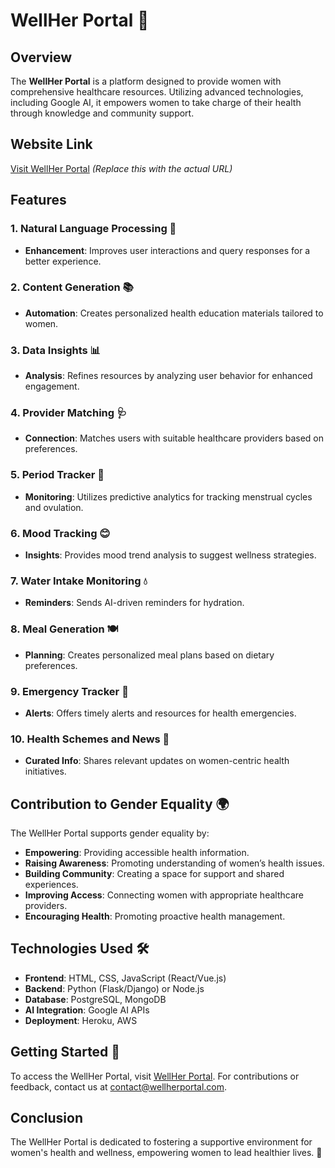 

# WellHer Portal 🌸

## Overview
The **WellHer Portal** is a platform designed to provide women with comprehensive healthcare resources. Utilizing advanced technologies, including Google AI, it empowers women to take charge of their health through knowledge and community support.

## Website Link
[Visit WellHer Portal](#)  *(Replace this with the actual URL)*

## Features

### 1. Natural Language Processing 🤖
- **Enhancement**: Improves user interactions and query responses for a better experience.

### 2. Content Generation 📚
- **Automation**: Creates personalized health education materials tailored to women.

### 3. Data Insights 📊
- **Analysis**: Refines resources by analyzing user behavior for enhanced engagement.

### 4. Provider Matching 🩺
- **Connection**: Matches users with suitable healthcare providers based on preferences.

### 5. Period Tracker 📅
- **Monitoring**: Utilizes predictive analytics for tracking menstrual cycles and ovulation.

### 6. Mood Tracking 😊
- **Insights**: Provides mood trend analysis to suggest wellness strategies.

### 7. Water Intake Monitoring 💧
- **Reminders**: Sends AI-driven reminders for hydration.

### 8. Meal Generation 🍽️
- **Planning**: Creates personalized meal plans based on dietary preferences.

### 9. Emergency Tracker 🚨
- **Alerts**: Offers timely alerts and resources for health emergencies.

### 10. Health Schemes and News 📰
- **Curated Info**: Shares relevant updates on women-centric health initiatives.

## Contribution to Gender Equality 🌍
The WellHer Portal supports gender equality by:
- **Empowering**: Providing accessible health information.
- **Raising Awareness**: Promoting understanding of women’s health issues.
- **Building Community**: Creating a space for support and shared experiences.
- **Improving Access**: Connecting women with appropriate healthcare providers.
- **Encouraging Health**: Promoting proactive health management.

## Technologies Used 🛠️
- **Frontend**: HTML, CSS, JavaScript (React/Vue.js)
- **Backend**: Python (Flask/Django) or Node.js
- **Database**: PostgreSQL, MongoDB
- **AI Integration**: Google AI APIs
- **Deployment**: Heroku, AWS

## Getting Started 🚀
To access the WellHer Portal, visit [WellHer Portal](#). For contributions or feedback, contact us at [contact@wellherportal.com](mailto:contact@wellherportal.com).

## Conclusion
The WellHer Portal is dedicated to fostering a supportive environment for women's health and wellness, empowering women to lead healthier lives. 🌟
